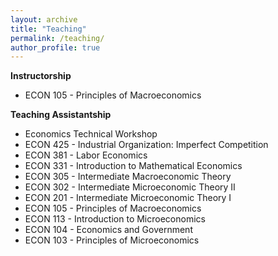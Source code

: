 ```yaml
---
layout: archive
title: "Teaching"
permalink: /teaching/
author_profile: true
---
```


**Instructorship**
* ECON 105 - Principles of Macroeconomics 


**Teaching Assistantship**
* Economics Technical Workshop
* ECON 425 - Industrial Organization: Imperfect Competition
* ECON 381 - Labor Economics
* ECON 331 - Introduction to Mathematical Economics
* ECON 305 - Intermediate Macroeconomic Theory
* ECON 302 - Intermediate Microeconomic Theory II
* ECON 201 - Intermediate Microeconomic Theory I
* ECON 105 - Principles of Macroeconomics
* ECON 113 - Introduction to Microeconomics
* ECON 104 - Economics and Government
* ECON 103 - Principles of Microeconomics
  
